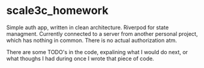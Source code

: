 # scale3c_homework

Simple auth app, written in clean architecture. Riverpod for state managment.
Currently connected to a server from another personal project, which has nothing in common.
There is no actual authorization atm.

There are some TODO's in the code, expalining what I would do next, or what thoughs I had during once I wrote that piece of code.
